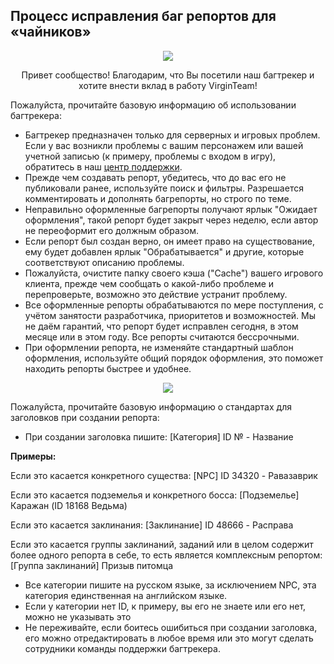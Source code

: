 ## Процесс исправления баг репортов для «чайников»

<p align="center">
  <img src="https://pp.userapi.com/c837429/v837429994/36ef6/Ke0_6kp-p-E.jpg">
</p>

<p align="center">Привет сообщество! Благодарим, что Вы посетили наш багтрекер и хотите внести вклад в работу VirginTeam!</p>

Пожалуйста, прочитайте базовую информацию об использовании багтрекера:

* Багтрекер предназначен только для серверных и игровых проблем. Если у вас возникли проблемы с вашим персонажем или вашей учетной записью (к примеру, проблемы с входом в игру), обратитесь в наш <a href="http://virgin-wow.com/support">центр поддержки</a>.
* Прежде чем создавать репорт, убедитесь, что до вас его не публиковали ранее, используйте поиск и фильтры. Разрешается комментировать и дополнять багрепорты, но строго по теме.
* Неправильно оформленные багрепорты получают ярлык "Ожидает оформления", такой репорт будет закрыт через неделю, если автор не переоформит его должным образом.
* Если репорт был создан верно, он имеет право на существование, ему будет добавлен ярлык "Обрабатывается" и другие, которые соответствуют описанию проблемы.
* Пожалуйста, очистите папку своего кэша ("Cache") вашего игрового клиента, прежде чем сообщать о какой-либо проблеме и перепроверьте, возможно это действие устранит проблему.
* Все оформленные репорты обрабатываются по мере поступления, с учётом занятости разработчика, приоритетов и возможностей. Мы не даём гарантий, что репорт будет исправлен сегодня, в этом месяце или в этом году. Все репорты считаются бессрочными.
* При оформлении репорта, не изменяйте стандартный шаблон оформления, используйте общий порядок оформления, это поможет находить репорты быстрее и удобнее.

<p align="center">
  <img src="https://pp.userapi.com/c636931/v636931994/5222f/tbZuExW6uS4.jpg">
</p>

Пожалуйста, прочитайте базовую информацию о стандартах для заголовков при создании репорта:

* При создании заголовка пишите: [Категория] ID № - Название

**Примеры:**

Если это касается конкретного существа: [NPC] ID 34320 - Равазаврик

Если это касается подземелья и конкретного босса: [Подземелье] Каражан (ID 18168 Ведьма)

Если это касается заклинания: [Заклинание] ID 48666 - Расправа

Если это касается группы заклинаний, заданий или в целом содержит более одного репорта в себе, то есть является комплексным репортом: [Группа заклинаний] Призыв питомца

* Все категории пишите на русском языке, за исключением NPC, эта категория единственная на английском языке.
* Если у категории нет ID, к примеру, вы его не знаете или его нет, можно не указывать это
* Не переживайте, если боитесь ошибиться при создании заголовка, его можно отредактировать в любое время или это могут сделать сотрудники команды поддержки багтрекера.
